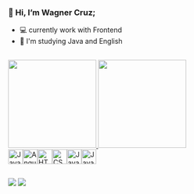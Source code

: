 ### 👋 Hi, I’m Wagner Cruz;

- 💻 currently work with Frontend
- 📖 I'm studying Java and English

##


<a href="https://github.com/W4GN3R/">
  <img height="180em" src="https://github-readme-stats.vercel.app/api?username=W4GN3R&show_icons=true&include_all_commits=true&count_private=true&theme=github_dark" />
  <img height="180em" src="https://github-readme-stats.vercel.app/api/top-langs/?username=W4GN3R&layout=compact&theme=github_dark" />
</a>

<div style="display: flex"><br>
  <img align="center" alt="Javascript" height="30" src="https://img.shields.io/badge/Javascript-FA7343?style=for-the-badge&logo=javascript&logoColor=white">
  <img align="center" alt="Angular" height="30" src="https://img.shields.io/badge/Angular-DD0031?style=for-the-badge&logo=Angular&logoColor=white">
  <img align="center" alt="HTML" height="30" src="https://img.shields.io/badge/HTML5-E34F26?style=for-the-badge&logo=html5&logoColor=white">
  <img align="center" alt="CSS" height="30"  src="https://img.shields.io/badge/CSS3-1572B6?style=for-the-badge&logo=css3&logoColor=white">
  <img align="center" alt="Java" height="30" src="https://img.shields.io/badge/Java-ED8B00?style=for-the-badge&logo=java&logoColor=white">
  <img align="center" alt="Java" height="30" src="https://img.shields.io/badge/SpringBoot-139BB4?style=for-the-badge&logo=SpringBoot&logoColor=white">
</div>

##

<div> 
  <a href="https://instagram.com/w4gnercruz" target="_blank"><img src="https://img.shields.io/badge/-Instagram-%23E4405F?style=for-the-badge&logo=instagram&logoColor=white" target="_blank"></a>
  <a href="https://www.linkedin.com/in/wagnercruz" target="_blank"><img src="https://img.shields.io/badge/-LinkedIn-%230077B5?style=for-the-badge&logo=linkedin&logoColor=white" target="_blank"></a> 
 
</div>
